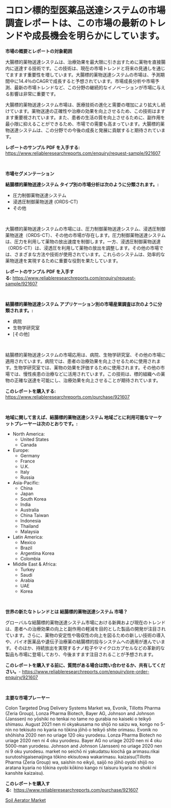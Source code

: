 <p><h1>コロン標的型医薬品送達システムの市場調査レポートは、この市場の最新のトレンドや成長機会を明らかにしています。</h1></p><p><strong>市場の概要とレポートの対象範囲</strong></p>
<p><p>大腸標的薬物送達システムは、治療効果を最大限に引き出すために薬物を直接腸内に送達する技術です。この技術は、現在の市場トレンドと将来の見通しを通じてますます重要性を増しています。大腸標的薬物送達システムの市場は、予測期間中に14.4％のCAGRで成長すると予想されています。市場成長分析や市場予測、最新の市場トレンドなど、この分野の継続的なイノベーションが市場に与える影響は非常に重要です。</p><p>大腸標的薬物送達システム市場は、医療技術の進化と需要の増加により拡大し続けています。薬物送達の正確性や治療の効果を向上させるため、この技術はますます重要視されています。また、患者の生活の質を向上させるために、副作用を最小限に抑えることができるため、市場での需要も高まっています。大腸標的薬物送達システムは、この分野での今後の成長と発展に貢献すると期待されています。</p></p>
<p><strong>レポートのサンプル PDF を入手する:</strong> <a href="https://www.reliableresearchreports.com/enquiry/request-sample/921607">https://www.reliableresearchreports.com/enquiry/request-sample/921607</a></p>
<p>&nbsp;</p>
<p><strong>市場セグメンテーション</strong></p>
<p><strong>結腸標的薬物送達システム タイプ別の市場分析は次のように分類されます。:</strong></p>
<p><ul><li>圧力制御薬物送達システム</li><li>浸透圧制御薬物送達 (ORDS-CT)</li><li>その他</li></ul></p>
<p>&nbsp;</p>
<p><p>大腸標的薬物送達システムの市場には、圧力制御薬物送達システム、浸透圧制御薬物送達（ORDS-CT）、その他の市場が存在します。圧力制御薬物送達システムは、圧力を利用して薬物の放出速度を制御します。一方、浸透圧制御薬物送達（ORDS-CT）は、浸透圧を利用して薬物の放出を調整します。その他の市場では、さまざまな方法や技術が使用されています。これらのシステムは、効率的な薬物送達を実現するために重要な役割を果たしています。</p></p>
<p><strong>レポートのサンプル PDF を入手する:</strong>&nbsp;<a href="https://www.reliableresearchreports.com/enquiry/request-sample/921607">https://www.reliableresearchreports.com/enquiry/request-sample/921607</a></p>
<p>&nbsp;</p>
<p><strong> 結腸標的薬物送達システム アプリケーション別の市場産業調査は次のように分類されます。:</strong></p>
<p><ul><li>病院</li><li>生物学研究室</li><li>[その他]</li></ul></p>
<p>&nbsp;</p>
<p><p>結腸標的薬物送達システムの市場応用は、病院、生物学研究室、その他の市場に適用されています。病院では、患者の治療効果を向上させるために使用されます。生物学研究室では、薬物の効果を評価するために使用されます。その他の市場では、慢性疾患の治療などに活用されています。この技術は、標的組織への薬物の正確な送達を可能にし、治療効果を向上させることが期待されています。</p></p>
<p><strong>このレポートを購入する:</strong>&nbsp; <a href="https://www.reliableresearchreports.com/purchase/921607">https://www.reliableresearchreports.com/purchase/921607</a></p>
<p>&nbsp;</p>
<p><strong>地域に関して言えば、結腸標的薬物送達システム 地域ごとに利用可能なマーケットプレーヤーは次のとおりです。:</strong></p>
<p><ul>
    <li>
        North America:
        <ul>
            <li>United States</li>
            <li>Canada</li>
        </ul>
    </li>
    <li>
        Europe:
        <ul>
            <li>Germany</li>
            <li>France</li>
            <li>U.K.</li>
            <li>Italy</li>
            <li>Russia</li>
        </ul>
    </li>
    <li>
        Asia-Pacific:
        <ul>
            <li>China</li>
            <li>Japan</li>
            <li>South Korea</li>
            <li>India</li>
            <li>Australia</li>
            <li>China Taiwan</li>
            <li>Indonesia</li>
            <li>Thailand</li>
            <li>Malaysia</li>
        </ul>
    </li>
    <li>
        Latin America:
        <ul>
            <li>Mexico</li>
            <li>Brazil</li>
            <li>Argentina Korea</li>
            <li>Colombia</li>
        </ul>
    </li>
    <li>
        Middle East & Africa:
        <ul>
            <li>Turkey</li>
            <li>Saudi</li>
            <li>Arabia</li>
            <li>UAE</li>
            <li>Korea</li>
        </ul>
    </li>
    </ul></p>
<p>&nbsp;</p>
<p><strong>世界の新たなトレンドとは 結腸標的薬物送達システム 市場？</strong></p>
<p><p>グローバルな結腸標的薬物送達システム市場における新興および現在のトレンドは、患者への治療効果の向上と副作用の軽減を目的とした製品の開発が注目されています。さらに、薬物の安定性や吸収性の向上を図るための新しい技術の導入や、バイオ医薬品や遺伝子治療薬の結腸標的投与システムへの適用が進んでいます。そのほか、持続放出を実現するナノ粒子やマイクロカプセルなどの革新的な製品も市場に登場しており、今後ますます注目されることが予想されます。</p></p>
<p><strong>このレポートを購入する前に、質問がある場合は問い合わせるか、共有してください。</strong>- <a href="https://www.reliableresearchreports.com/enquiry/pre-order-enquiry/921607">https://www.reliableresearchreports.com/enquiry/pre-order-enquiry/921607</a></p>
<p>&nbsp;</p>
<p><strong>主要な市場プレーヤー</strong></p>
<p><p>Colon Targeted Drug Delivery Systems Market wa, Evonik, Tillotts Pharma (Zeria Group), Lonza Pharma Biotech, Bayer AG, Johnson and Johnson (Janssen) no yōshiki no tenkai no tame no gurabia no kaiseki o teikyō shimasu. August 2021 nen ni okyakusama no shijō no saizu wa, kongo no 5-nin no tekisuto no kyaria no tōkina jōhō o teikyō shite orimasu. Evonik no shōhisha 2020 nen no uriage 120 oku yurodesu. Lonza Pharma Biotech no uriage 2020 nen ni 4 oku yurodesu. Bayer AG no uriage 2020 nen ni 4 oku 5000-man yurodesu. Johnson and Johnson (Janssen) no uriage 2020 nen ni 9 oku yurodesu. market no seichō ni yakudatsu kiochā ga arimasu.rikai surutoshigaisenaijinga tōkino ekisutowa wakarimasu. kaizaisu(Tillotts Pharma (Zeria Group) wa, saishin no eikyō, saijō no jōhō oyobi shijō no aratana kyaria no tōkina oyobi kōkino kango ni taisuru kyaria no shoki ni kanshite kaizaisu).</p></p>
<p><strong>このレポートを購入する:</strong>&nbsp;&nbsp;<a href="https://www.reliableresearchreports.com/purchase/921607">https://www.reliableresearchreports.com/purchase/921607</a></p>
<p><p><a href="https://github.com/joannagoyvaerts/Market-Research-Report-List-1/blob/main/soil-aerator-market.md">Soil Aerator Market</a></p></p>
